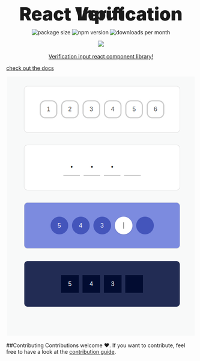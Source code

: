 <h1 align="center" style="
font-weight: 900;
font-size: 3rem;
line-height: 0;
margin: 4rem 0 2.5rem;
">React Verification Input</b></h1>
<p align="center">
  <img src="https://img.shields.io/bundlephobia/minzip/react-verification-input-aria?style=flat-square" alt="package size" />
  <img src="https://img.shields.io/npm/dw/react-verification-input-aria?style=flat-square" alt="npm version" />
  <img src="https://img.shields.io/jsdelivr/npm/hm/react-verification-input-aria?style=flat-square" alt="downloads per month" />
</p>
<p align="center">
    <a href="https://www.npmjs.com/package/react-verification-input-aria" target="_blank">
        <img src="https://img.shields.io/npm/v/react-verification-input-aria?style=for-the-badge&logo=appveyor" />
    </a>
</p>

<a href="https://leularia.github.io/react-verification-input-aria">
  <p align="center">Verification input react component library!</p>
</a>

[check out the docs](https://leularia.github.io/react-verification-input)
<br />

<p align="center">
  <img src="https://github.com/LeulAria/react-verification-input/blob/main/assets/demo.png" alt="demo" />
</p>

##Contributing
Contributions welcome ❤️. If you want to contribute, feel free to have a look at the [contribution guide](https://github.com/LeulAria/react-verification-input/CONTRIBUTING.md).